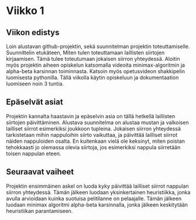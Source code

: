 # Viikko 1

## Viikon edistys
Loin alustavan github-projektin, sekä suunnitelman projektin toteuttamiselle. Suunnittelin etukäteen, Miten tulen toteuttamaan laillisten siirtojen kirjaamisen. Tämä tulee toteutumaan jokaisen siirron yhteydessä. Aloitin myös projektin aiheen opiskelun katsomalla videoita minimax-algoritmin ja alpha-beta karsinnan toiminnasta. Katsoin myös opetusvideon shakkipelin luomisesta pythonilla. Tällä viikolla käytin opiskeluun ja dokumentaation luomiseen noin 3 tuntia.

## Epäselvät asiat
Projektin kannalta haastavin ja epäselvin asia on tällä hetkellä laillisten siirtojen päivittäminen. Alustava suunnitelma on alustaa mustan ja valkoisen lailliset siirrot esimerkiksi joukkoon tupleina. Jokaisen siirron yhteydessä tarkistetaan mihin nappuloihin siirto vaikuttaa, ja päivittää lailliset siirrot näiden nappuloiden osalta. En kuitenkaan vielä ole keksinyt, miten poistan tehokkaasti jo olemassa olevia siirtoja, jos esimerkiksi nappula siirretään toisen nappulan eteen.

## Seuraavat vaiheet
Projektin ensimmäinen askel on luoda kyky päivittää lailliset siirrot nappulan siirron yhteydessä. Tämän jälkeen luodaan yksinkertainen heuristiikka, jonka avulla arvioidaan kuinka suotuisa pelitilanne on pelaajalle. Tämän jälkeen luodaan minimax algoritmi alpha-beta karsinnalla, jonka jälkeen keskitytään heuristiikan parantamiseen.

